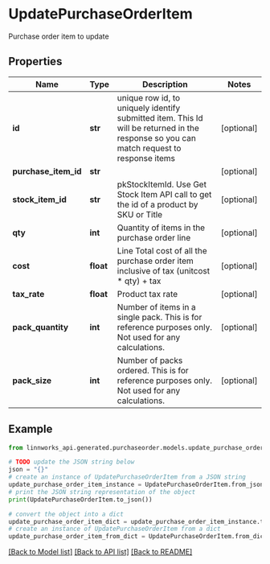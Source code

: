 # UpdatePurchaseOrderItem

Purchase order item to update

## Properties

Name | Type | Description | Notes
------------ | ------------- | ------------- | -------------
**id** | **str** | unique row id, to uniquely identify submitted item. This Id will be returned in the response so you can match request to response items | [optional] 
**purchase_item_id** | **str** |  | [optional] 
**stock_item_id** | **str** | pkStockItemId. Use Get Stock Item API call to get the id of a product by SKU or Title | [optional] 
**qty** | **int** | Quantity of items in the purchase order line | [optional] 
**cost** | **float** | Line Total cost of all the purchase order item inclusive of tax (unitcost * qty) + tax | [optional] 
**tax_rate** | **float** | Product tax rate | [optional] 
**pack_quantity** | **int** | Number of items in a single pack. This is for reference purposes only. Not used for any calculations. | [optional] 
**pack_size** | **int** | Number of packs ordered. This is for reference purposes only. Not used for any calculations. | [optional] 

## Example

```python
from linnworks_api.generated.purchaseorder.models.update_purchase_order_item import UpdatePurchaseOrderItem

# TODO update the JSON string below
json = "{}"
# create an instance of UpdatePurchaseOrderItem from a JSON string
update_purchase_order_item_instance = UpdatePurchaseOrderItem.from_json(json)
# print the JSON string representation of the object
print(UpdatePurchaseOrderItem.to_json())

# convert the object into a dict
update_purchase_order_item_dict = update_purchase_order_item_instance.to_dict()
# create an instance of UpdatePurchaseOrderItem from a dict
update_purchase_order_item_from_dict = UpdatePurchaseOrderItem.from_dict(update_purchase_order_item_dict)
```
[[Back to Model list]](../README.md#documentation-for-models) [[Back to API list]](../README.md#documentation-for-api-endpoints) [[Back to README]](../README.md)


